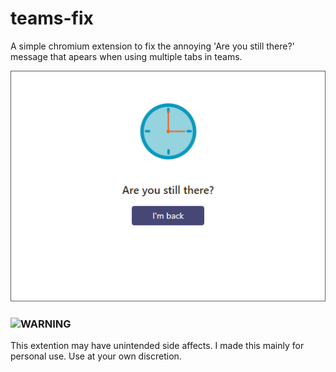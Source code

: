 # teams-fix
A simple chromium extension to fix the annoying 'Are you still there?' message that apears when using multiple tabs in teams.  

![Are you still there?](/Example.png)  

### ![WARNING](https://lingtalfi.com/services/pngtext?color=cc0000&size=25&text=WARNING)
This extention may have unintended side affects. I made this mainly for personal use. Use at your own discretion.
